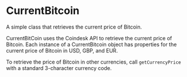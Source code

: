 # CurrentBitcoin
A simple class that retrieves the current price of Bitcoin. 

CurrentBitCoin uses the Coindesk API to retrieve the current price of Bitcoin. Each instance of a CurrentBitcoin object has properties for the current price of Bitcoin in USD, GBP, and EUR. 

To retrieve the price of Bitcoin in other currencies, call <code>getCurrencyPrice</code> with a standard 3-character currency code. 

